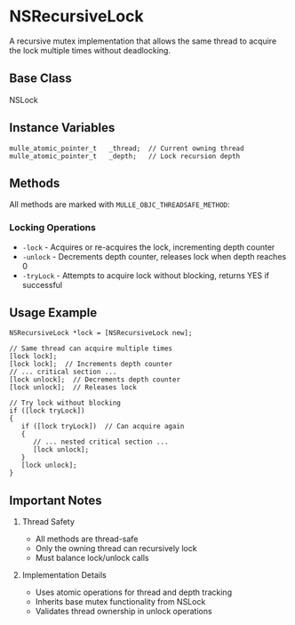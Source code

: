 # NSRecursiveLock

A recursive mutex implementation that allows the same thread to acquire the lock multiple times without deadlocking.

## Base Class
NSLock

## Instance Variables
```objc
mulle_atomic_pointer_t   _thread;  // Current owning thread
mulle_atomic_pointer_t   _depth;   // Lock recursion depth
```

## Methods

All methods are marked with `MULLE_OBJC_THREADSAFE_METHOD`:

### Locking Operations
- `-lock` - Acquires or re-acquires the lock, incrementing depth counter
- `-unlock` - Decrements depth counter, releases lock when depth reaches 0
- `-tryLock` - Attempts to acquire lock without blocking, returns YES if successful

## Usage Example

```objc
NSRecursiveLock *lock = [NSRecursiveLock new];

// Same thread can acquire multiple times
[lock lock];
[lock lock];  // Increments depth counter
// ... critical section ...
[lock unlock];  // Decrements depth counter
[lock unlock];  // Releases lock

// Try lock without blocking
if ([lock tryLock])
{
   if ([lock tryLock])  // Can acquire again
   {
      // ... nested critical section ...
      [lock unlock];
   }
   [lock unlock];
}
```

## Important Notes

1. Thread Safety
   - All methods are thread-safe
   - Only the owning thread can recursively lock
   - Must balance lock/unlock calls

2. Implementation Details
   - Uses atomic operations for thread and depth tracking
   - Inherits base mutex functionality from NSLock
   - Validates thread ownership in unlock operations

